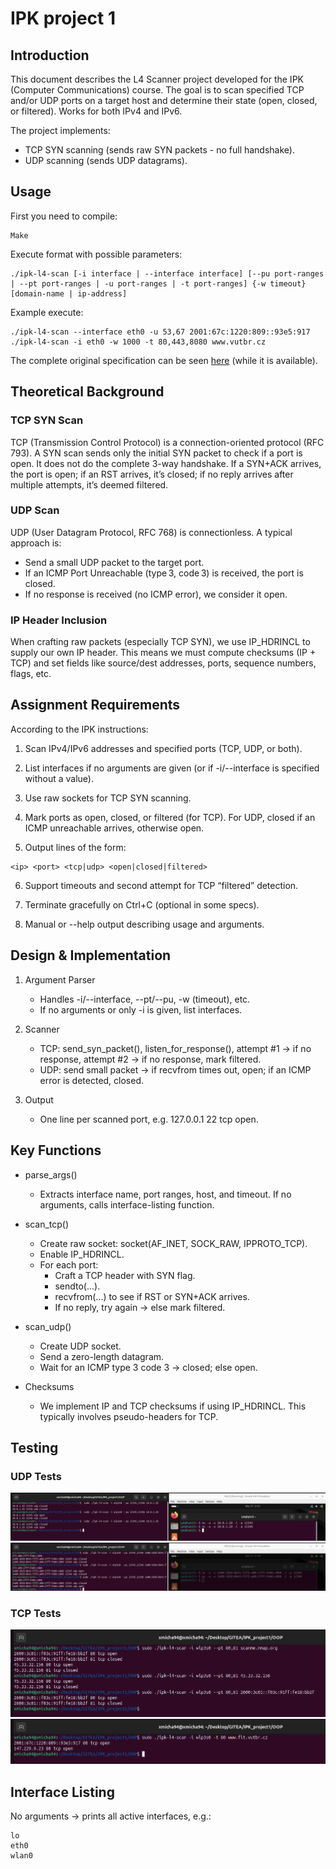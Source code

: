 # IPK project 1

## Introduction

This document describes the L4 Scanner project developed for the IPK (Computer Communications) course. The goal is to scan specified TCP and/or UDP ports on a target host and determine their state (open, closed, or filtered). Works for both IPv4 and IPv6.

The project implements:
- TCP SYN scanning (sends raw SYN packets - no full handshake).
- UDP scanning (sends UDP datagrams).

## Usage
First you need to compile:
```
Make
```

Execute format with possible parameters:
```
./ipk-l4-scan [-i interface | --interface interface] [--pu port-ranges | --pt port-ranges | -u port-ranges | -t port-ranges] {-w timeout} [domain-name | ip-address]
```

Example execute:
```
./ipk-l4-scan --interface eth0 -u 53,67 2001:67c:1220:809::93e5:917
./ipk-l4-scan -i eth0 -w 1000 -t 80,443,8080 www.vutbr.cz
```
The complete original specification can be seen [here](https://git.fit.vutbr.cz/NESFIT/IPK-Projects/src/branch/master/Project_1/omega) (while it is available).

## Theoretical Background

### TCP SYN Scan

TCP (Transmission Control Protocol) is a connection-oriented protocol (RFC 793). A SYN scan sends only the initial SYN packet to check if a port is open. It does not do the complete 3-way handshake. If a SYN+ACK arrives, the port is open; if an RST arrives, it’s closed; if no reply arrives after multiple attempts, it’s deemed filtered.

### UDP Scan

UDP (User Datagram Protocol, RFC 768) is connectionless. A typical approach is:

- Send a small UDP packet to the target port.
- If an ICMP Port Unreachable (type 3, code 3) is received, the port is closed.
- If no response is received (no ICMP error), we consider it open.

### IP Header Inclusion

When crafting raw packets (especially TCP SYN), we use IP_HDRINCL to supply our own IP header. This means we must compute checksums (IP + TCP) and set fields like source/dest addresses, ports, sequence numbers, flags, etc.

## Assignment Requirements

According to the IPK instructions:

1. Scan IPv4/IPv6 addresses and specified ports (TCP, UDP, or both).

2. List interfaces if no arguments are given (or if -i/--interface is specified without a value).

3. Use raw sockets for TCP SYN scanning.

4. Mark ports as open, closed, or filtered (for TCP). For UDP, closed if an ICMP unreachable arrives, otherwise open.

5. Output lines of the form:
```
<ip> <port> <tcp|udp> <open|closed|filtered>
```
6. Support timeouts and second attempt for TCP “filtered” detection.

7. Terminate gracefully on Ctrl+C (optional in some specs).

8. Manual or --help output describing usage and arguments.

## Design & Implementation

1. Argument Parser
    - Handles -i/--interface, --pt/--pu, -w (timeout), etc.
    - If no arguments or only -i is given, list interfaces.

2. Scanner
    - TCP: send_syn_packet(), listen_for_response(), attempt #1 → if no response, attempt #2 → if no response, mark filtered.
    - UDP: send small packet → if recvfrom times out, open; if an ICMP error is detected, closed.

3. Output
    - One line per scanned port, e.g. 127.0.0.1 22 tcp open.

## Key Functions

- parse_args()
    - Extracts interface name, port ranges, host, and timeout. If no arguments, calls interface-listing function.

- scan_tcp()
    - Create raw socket: socket(AF_INET, SOCK_RAW, IPPROTO_TCP).
    - Enable IP_HDRINCL.
    - For each port:
        - Craft a TCP header with SYN flag.
        - sendto(...).
        - recvfrom(...) to see if RST or SYN+ACK arrives.
        - If no reply, try again → else mark filtered.

- scan_udp()
    - Create UDP socket.
    - Send a zero-length datagram.
    - Wait for an ICMP type 3 code 3 → closed; else open.

- Checksums
    - We implement IP and TCP checksums if using IP_HDRINCL. This typically involves pseudo-headers for TCP.

## Testing

### UDP Tests
![ipk1](img/ipk1.png)
![ipk2](img/ipk2.png)

### TCP Tests
![ipk3](img/ipk3.png)
![ipk4](img/ipk4.png)

## Interface Listing
No arguments → prints all active interfaces, e.g.:
```
lo
eth0
wlan0
```
